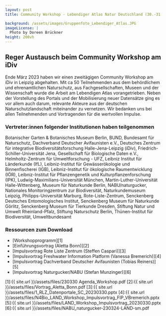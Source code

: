```yaml
---
layout: post 
title: Community Workshop - Lebendiger Atlas Natur Deutschland (30.-31.03.23)

background: /assets/images/Gruppenfoto_Lebendiger_Atlas.JPG
imageLicense: |
  Photo by Doreen Brückner
height: 200vh 
---
```


## Reger Austausch beim Community Workshop am iDiv 

Ende März 2023 haben wir einen zweitägigen Community Workshop am iDiv in Leipzig abgehalten. Mit ca 50 Teilnehmenden aus dem behördlichem und ehrenamtlichen Naturschutz, aus Fachgesellschaften, Museen und der Wissenschaft wurde die Arbeit am Lebendigen Atlas vorangetrieben. Neben der Vorstellung des Portals und der Mobilisierung neuer Datensätze ging es vor allem auch darum, relevante Akteure aus der deutschen Naturschutzlandschaft miteinander zu vernetzen. Wir bedanken uns bei allen Teilnehmenden und Vortragenden für die wertvollen Impulse. 

### Vertreter:innen folgender Institutionen haben teilgenommen

Botanischer Garten & Botanisches Museum Berlin, BUND, Bundesamt für Naturschutz, Dachverband Deutscher Avifaunisten e.V., Deutsches Zentrum für integrative Biodiversitätsforschung Halle-Jena-Leipzig (iDiv), Friedrich-Schiller-Universität Jena, Gesellschaft für Biologische Daten e.V., Helmholtz-Zentrum für Umweltforschung - UFZ, Leibniz Institut für Länderkunde (IfL), Leibniz-Institut für Gewässerökologie und Binnenfischerei (IGB), Leibniz-Institut für ökologische Raumentwicklung (IÖR), Leibniz-Institut für Pflanzengenetik und Kulturpflanzenforschung (IPK), Ludwig-Maximilians-Universität München, Martin-Luther-Universität Halle-Wittenberg, Museum für Naturkunde Berlin, NABU/naturgucker, Nationales Monitoringzentrum zur Biodiversität, Naturkundemuseum Leipzig, Philipps-Universität Marburg, Rote-Liste-Zentrum, Senckenberg Deutsches Entomologisches Institut, Senckenberg Museum für Naturkunde Görlitz, Senckenberg Museum für Tierkunde Dresden, Stiftung Natur und Umwelt Rheinland-Pfalz, Stiftung Naturschutz Berlin, Thünen-Institut für Biodiversität, Umweltbundesamt


### Ressourcen zum Download
- [Workshopprogramm][1]
- [Einführungsvortrag (Aletta Bonn)][2]
- [Impulsvortrag Rote Liste Zentrum (Steffen Caspari)][3]
- [Impulsvortrag Freshwater Information Platform (Vanessa Bremerich)][4]
- [Impulsvortrag Dachverband Deutscher Avifaunisten (Tobias Reiners)][5]
- [Impulsvortrag Naturgucker/NABU (Stefan Munzinger)][6]


[1]:{{ site.url }}/assets/files/230330 Agenda_Workshop.pdf
[2]:{{ site.url }}/assets/files/Vortrag_Aletta_Bonn.pdf
[3]:{{ site.url }}/assets/files/1_RLZ_Datenportale_SC_20230330.pptx
[4]:{{ site.url }}/assets/files/N4Bio_LAND_Workshop_Impulsvortrag_FIP_VBremerich.pptx
[5]:{{ site.url }}/assets/files/LAND_Workshop_Impulsvortrag_20230330.pptx
[6]:{{ site.url }}/assets/files/NABU_naturgucker-230324-LAND-sm.pdf
